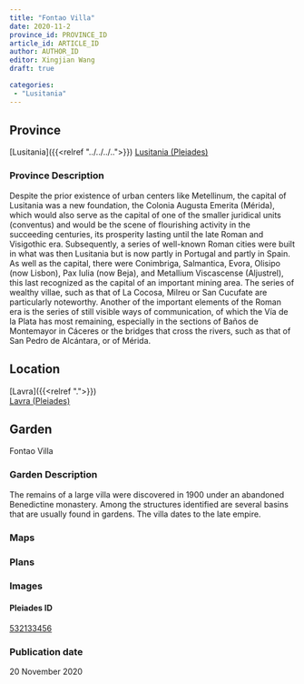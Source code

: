 ```yaml
---
title: "Fontao Villa"
date: 2020-11-2
province_id: PROVINCE_ID
article_id: ARTICLE_ID
author: AUTHOR_ID
editor: Xingjian Wang
draft: true

categories:
 - "Lusitania"
---
```


## Province

[Lusitania]({{<relref "../../../..">}})
[Lusitania (Pleiades)](https://pleiades.stoa.org/places/1101)

### Province Description

Despite the prior existence of urban centers like Metellinum, the capital of Lusitania was a new foundation, the Colonia Augusta Emerita (Mérida), which would also serve as the capital of one of the smaller juridical units (conventus) and would be the scene of flourishing activity in the succeeding centuries, its prosperity lasting until the late Roman and Visigothic era.  Subsequently, a series of well-known Roman cities were built in what was then Lusitania but is now partly in Portugal and partly in Spain. As well as the capital, there were Conimbriga, Salmantica, Evora, Olisipo (now Lisbon), Pax Iulia (now Beja), and Metallium Viscascense (Aljustrel), this last recognized as the capital of an important mining area. The series of wealthy villae, such as that of La Cocosa, Milreu or San Cucufate are particularly noteworthy.  Another of the important elements of the Roman era is the series of still visible ways of communication, of which the Vía de la Plata has most remaining, especially in the sections of Baños de Montemayor in Cáceres or the bridges that cross the rivers, such as that of San Pedro de Alcántara, or of Mérida.

## Location

[Lavra]({{<relref ".">}}) \
[Lavra (Pleiades)](https://pleiades.stoa.org/places/532133456)

<!--### Location Description-->


<!-- LEAVE THIS BLANK FOR NOW -->

<!--## Sublocation-->

<!--
[AREA WITHIN LOCATION, LIKE “PALATINE HILL”](GEOREFERENCE LINK)
A sublocation is any area larger than an individual garden, but located within a location. I would always try to include a link to a controlled vocabulary here if possible. This ID may well be different from the Garden ID, e.g., Pompeii versus a Garden in one of the houses which has its own Pleiades ID.
-->

<!--### Sublocation Description-->

<!-- DESCRIPTION -->

## Garden
Fontao Villa

<!--### Keywords
- [peristyles (Roman courtyards)](http://vocab.getty.edu/page/aat/300080971)
- [hypocausts](http://vocab.getty.edu/page/aat/300004277)-->

### Garden Description
The remains of a large villa were discovered in 1900 under an abandoned Benedictine monastery. Among the structures identified are several basins that are usually found in gardens. The villa dates to the late empire.

### Maps

<!--
{{< figure src="IMG_URL" alt="ALT_TEXT" title="CAPTION" >}}
-->

### Plans

<!--
{{< figure src="IMG_URL" alt="ALT_TEXT" title="CAPTION" >}}
-->

### Images

<!--
{{< figure src="IMG_URL" alt="ALT_TEXT" title="CAPTION" >}}
-->

<!--### Dates-->


<!--### Bibliography
- J. de C. Serra Rafols, La villa romana de la Dehesa de ‘La Cocosa’. Badajoz, 1952. [(worldcat)](http://www.worldcat.org/oclc/17319391)
- J. de C. Serra Rafols, ‘A propósito de la villa de La Cocosa. Rectificación.’ In Archivo Español de Arqueología, XXVI. CSIC, Madrid, 1953, p. 302. [(worldcat)](http://www.worldcat.org/oclc/1122498001)
- J. G. Gorges, Les villes hispano-romaines. Inventaire et problematique archaeologiques. Centre Pierre Paris, París, 1979, pp. 189-190. [(worldcat)](http://www.worldcat.org/oclc/803415143)-->

<!--#### Periodo ID-->

<!-- [PERIODO_ID](https://pleiades.stoa.org/places/PLEIADES_ID) -->

#### Pleiades ID

[532133456](https://pleiades.stoa.org/places/532133456)

<!--#### TGN ID
[7031751](http://vocab.getty.edu/page/tgn/7031751) -->

<!--### Contributor-->


### Publication date
20 November 2020

<!--### Related articles-->

<!-- Links to other related articles. Leave blank for now -->